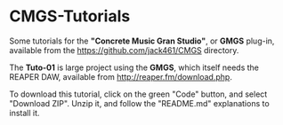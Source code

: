 # CMGS-Tutorials
Some tutorials for the **"Concrete Music Gran Studio"**, or **GMGS** plug-in, available from the https://github.com/jack461/CMGS directory. 

The **Tuto-01** is large project using the **GMGS**, which itself needs the REAPER DAW, available from http://reaper.fm/download.php.

To download this tutorial, click on the green "Code" button, and select "Download ZIP". Unzip it, and follow the "README.md" explanations to install it.
